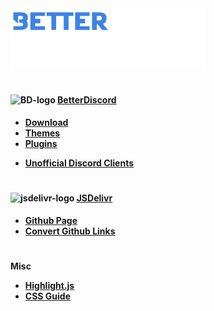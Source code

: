<img src="https://github.com/ShadaxsRepo/Misc/blob/main/Images/Other/BDBanner.png" alt="BDBanner" width="312px" height="96px"/>

<h1><h4><img src="https://betterdiscord.app/resources/branding/logo_small.svg" alt="BD-logo" width="18px" height="18px"/> <a href="https://betterdiscord.app"><strong>BetterDiscord</strong></a></h4></h1>

- **[Download](https://github.com/BetterDiscord/Installer/releases/latest/download/BetterDiscord-Windows.exe)**
- **[Themes](https://betterdiscord.app/themes)**
- **[Plugins](https://betterdiscord.app/plugins)**

<div></div>

- **[Unofficial Discord Clients](https://github.com/Discord-Client-Encyclopedia-Management/Discord3rdparties)**

<h1><h4><img src="https://www.jsdelivr.com/icon_256x256.png" alt="jsdelivr-logo" width="18px" height="18px"/> <a href="https://www.jsdelivr.com/github"><strong>JSDelivr</strong></a></h4></h1>

- **[Github Page](https://github.com/jsdelivr/jsdelivr)**
- **[Convert Github Links](https://www.jsdelivr.com/github)**

<div></div>

<h1></h1>

<strong>Misc</strong>

- **[Highlight.js](https://highlightjs.org/)**
- **[CSS Guide](https://developer.mozilla.org/en-US/docs/Web/CSS)**
